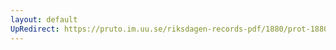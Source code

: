 ```yaml
---
layout: default
UpRedirect: https://pruto.im.uu.se/riksdagen-records-pdf/1880/prot-1880--fk--030/prot-1880--fk--030_012.pdf
---
```

